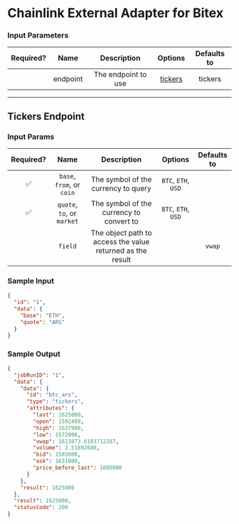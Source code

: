 # Chainlink External Adapter for Bitex

### Input Parameters

| Required? |   Name   |     Description     |           Options            | Defaults to |
| :-------: | :------: | :-----------------: | :--------------------------: | :---------: |
|           | endpoint | The endpoint to use | [tickers](#Tickers-Endpoint) |   tickers   |

---

## Tickers Endpoint

### Input Params

| Required? |            Name            |                        Description                         |       Options       | Defaults to |
| :-------: | :------------------------: | :--------------------------------------------------------: | :-----------------: | :---------: |
|    ✅     | `base`, `from`, or `coin`  |            The symbol of the currency to query             | `BTC`, `ETH`, `USD` |             |
|    ✅     | `quote`, `to`, or `market` |          The symbol of the currency to convert to          | `BTC`, `ETH`, `USD` |             |
|           |          `field`           | The object path to access the value returned as the result |                     |   `vwap`    |

### Sample Input

```json
{
  "id": "1",
  "data": {
    "base": "ETH",
    "quote": "ARS"
  }
}
```

### Sample Output

```json
{
  "jobRunID": "1",
  "data": {
    "data": {
      "id": "btc_ars",
      "type": "tickers",
      "attributes": {
        "last": 1625000,
        "open": 1592499,
        "high": 1637900,
        "low": 1572000,
        "vwap": 1613873.6183712287,
        "volume": 2.51892688,
        "bid": 1585000,
        "ask": 1631800,
        "price_before_last": 1605000
      }
    },
    "result": 1625000
  },
  "result": 1625000,
  "statusCode": 200
}
```
